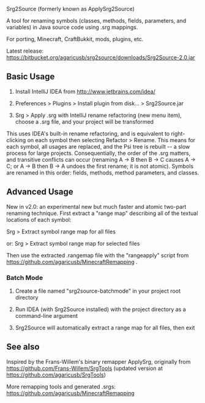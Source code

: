 Srg2Source (formerly known as ApplySrg2Source)

A tool for renaming symbols (classes, methods, fields, parameters, and variables) in Java source code using .srg mappings.

For porting, Minecraft, CraftBukkit, mods, plugins, etc.

Latest release: https://bitbucket.org/agaricusb/srg2source/downloads/Srg2Source-2.0.jar

## Basic Usage

1. Install IntelliJ IDEA from http://www.jetbrains.com/idea/

2. Preferences > Plugins > Install plugin from disk... > Srg2Source.jar

3. Srg > Apply .srg with IntelliJ rename refactoring (new menu item), choose a .srg file, and your project will be transformed

This uses IDEA's built-in rename refactoring, and is equivalent to right-clicking on each symbol then selecting Refactor > Rename. This means
for each symbol, all usages are replaced, and the Psi tree is rebuilt -- a slow process for large projects. Consequentially, the order of the
.srg matters, and transitive conflicts can occur (renaming A -> B then B -> C causes A -> C; or A -> B then B -> A undoes the first rename;
it is not atomic). Symbols are renamed in this order: fields, methods, method parameters, and classes.

## Advanced Usage

New in v2.0: an experimental new but much faster and atomic two-part renaming technique. First extract a "range map" describing all of
the textual locations of each symbol:

Srg > Extract symbol range map for all files

or: Srg > Extract symbol range map for selected files

Then use the extracted .rangemap file with the "rangeapply" script from https://github.com/agaricusb/MinecraftRemapping .

### Batch Mode

1. Create a file named "srg2source-batchmode" in your project root directory

2. Run IDEA (with Srg2Source installed) with the project directory as a command-line argument

3. Srg2Source will automatically extract a range map for all files, then exit

## See also

Inspired by the Frans-Willem's binary remapper ApplySrg, originally from https://github.com/Frans-Willem/SrgTools (updated version at https://github.com/agaricusb/SrgTools)

More remapping tools and generated .srgs: https://github.com/agaricusb/MinecraftRemapping
